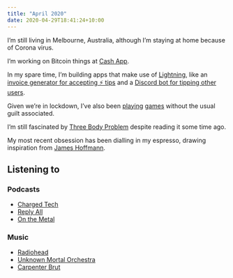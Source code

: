 ```yaml
---
title: "April 2020"
date: 2020-04-29T18:41:24+10:00
---
```


I’m still living in Melbourne, Australia, although I’m staying at home because of Corona virus.

I’m working on Bitcoin things at [Cash App](https://cash.app).

In my spare time, I’m building apps that make use of [Lightning](https://lightning.network), like an [invoice generator for accepting ⚡️ tips](https://github.com/hugomd/lnd-invoice) and a [Discord bot for tipping other users](https://github.com/hugomd/odin).

Given we’re in lockdown, I’ve also been [playing](https://store.steampowered.com/app/730/CounterStrike_Global_Offensive/) [games](https://bethesda.net/en/game/doom) without the usual guilt associated.

I’m still fascinated by [Three Body Problem](https://en.wikipedia.org/wiki/The_Three-Body_Problem_(novel)) despite reading it some time ago.

My most recent obsession has been dialling in my espresso, drawing inspiration from [James Hoffmann](https://www.jameshoffmann.co.uk).

## Listening to
### Podcasts
* [Charged Tech](https://char.gd)
* [Reply All](https://www.gimletmedia.com/reply-all)
* [On the Metal](https://oxide.computer/podcast/)

### Music
* [Radiohead](https://open.spotify.com/artist/4Z8W4fKeB5YxbusRsdQVPb?si=_4PQuBsnR9Wmqx7kAYRj3w)
* [Unknown Mortal Orchestra](https://open.spotify.com/artist/1LeVJ5GPeYDOVUjxx1y7Rp?si=Ln9KbT5pS6um-Sx5hgzKIg)
* [Carpenter Brut](https://open.spotify.com/artist/1l2oLiukA9i5jEtIyNWIEP?si=kos8-G-LRMWrOsVWaBCq-Q)
